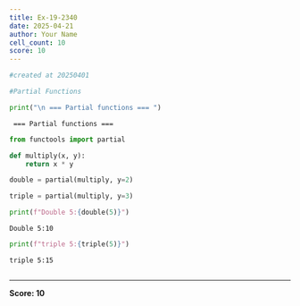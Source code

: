 ```yaml
---
title: Ex-19-2340
date: 2025-04-21
author: Your Name
cell_count: 10
score: 10
---
```


```python
#created at 20250401
```


```python
#Partial Functions
```


```python
print("\n === Partial functions === ")
```

    
     === Partial functions === 



```python
from functools import partial
```


```python
def multiply(x, y):
    return x * y
```


```python
double = partial(multiply, y=2)
```


```python
triple = partial(multiply, y=3)
```


```python
print(f"Double 5:{double(5)}")
```

    Double 5:10



```python
print(f"triple 5:{triple(5)}")
```

    triple 5:15



```python

```


---
**Score: 10**